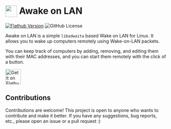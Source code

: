 <h1>
    <img align="top" src="data/icons/hicolor/scalable/apps/co.logonoff.awakeonlan.svg" alt width="36" />
    Awake on LAN
</h1>

[![Flathub Version](https://img.shields.io/flathub/v/co.logonoff.awakeonlan?color=%2374aae2&logo=flathub)](https://flathub.org/en/apps/co.logonoff.awakeonlan)
![GitHub License](https://img.shields.io/github/license/logonoff/awake-on-lan?color=%23a32d2a)

Awake on LAN is a simple `libadwaita` based Wake on LAN for Linux. It allows you to wake up computers remotely using Wake-on-LAN packets.  

You can keep track of computers by adding, removing, and editing them with their MAC addresses, and you can start them remotely with the click of a button.

<a href='https://flathub.org/apps/co.logonoff.awakeonlan'>
  <img height='48' alt='Get it on Flathub' src='https://flathub.org/api/badge?locale=en'/>
</a>

## Contributions
Contributions are welcome! This project is open to anyone who wants to contribute and make it better. If you have any suggestions, bug reports, etc., please open an issue or a pull request :)

